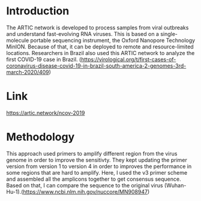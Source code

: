 # Introduction
The ARTIC network is developed to process samples from viral outbreaks and understand fast-evolving RNA viruses. This is based on a single-molecule portable sequencing instrument, the Oxford Nanopore Technology MinION. Because of that, it can be deployed to remote and resource-limited locations. Researchers in Brazil also used this ARTIC network to analyze the first COVID-19 case in Brazil. (https://virological.org/t/first-cases-of-coronavirus-disease-covid-19-in-brazil-south-america-2-genomes-3rd-march-2020/409)

# Link
https://artic.network/ncov-2019

# Methodology
This approach used primers to amplify different region from the virus genome in order to improve the sensitivty. They kept updating the primer version from version 1 to version 4 in order to improves the performance in some regions that are hard to amplify. Here, I used the v3 primer scheme and assembled all the amplicons together to get consensus sequence. Based on that, I can compare the sequence to the original virus (Wuhan-Hu-1).(https://www.ncbi.nlm.nih.gov/nuccore/MN908947)

